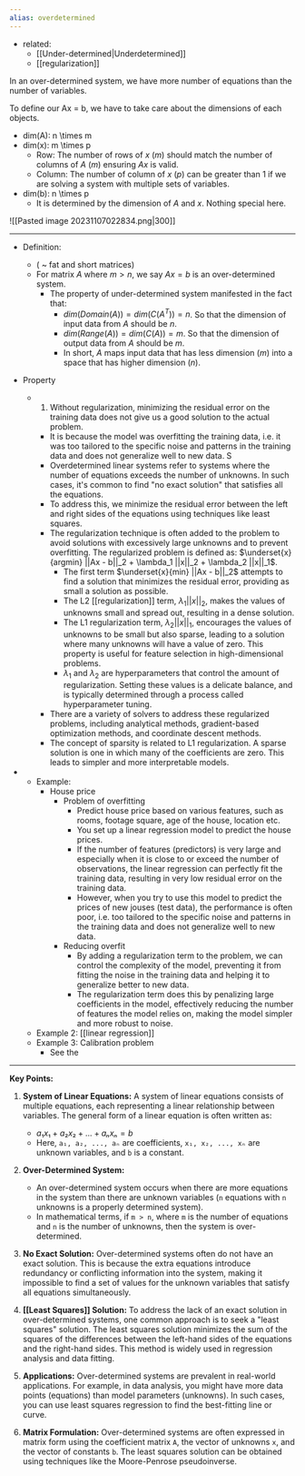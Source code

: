 ```yaml
---
alias: overdetermined
---
```


- related:
	- [[Under-determined|Underdetermined]]
	- [[regularization]]

In an over-determined system, we have more number of equations than the number of variables.

To define our Ax = b, we have to take care about the dimensions of each objects.
- dim(A): n \times m
- dim(x): m \times p
	- Row: The number of rows of $x$ ($m$) should match the number of columns of $A$ ($m$) ensuring $Ax$ is valid. 
	- Column: The number of column of $x$ ($p$) can be greater than $1$ if we are solving a system with multiple sets of variables. 
- dim(b): n \times p
	- It is determined by the dimension of $A$ and $x$. Nothing special here. 

![[Pasted image 20231107022834.png|300]]

---

- Definition:
	- ( ~ fat and short matrices)
	- For matrix $A$ where $m > n$, we say $Ax = b$ is an over-determined system. 
		- The property of under-determined system manifested in the fact that:
			- $dim(Domain(A)) = dim(C(A^T)) = n$. So that the dimension of input data from $A$ should be $n$. 
			- $dim(Range(A)) = dim(C(A)) = m$. So that the dimension of output data from $A$ should be $m$.  
			- In short, $A$ maps input data that has less dimension ($m$) into a space that has higher dimension ($n$). 

- Property
	- 1. Without regularization, minimizing the residual error on the training data does not give us a good solution to the actual problem. 
		- It is because the model was overfitting the training data, i.e. it was too tailored to the specific noise and patterns in the training data and does not generalize well to new data. S
		- Overdetermined linear systems refer to systems where the number of equations exceeds the number of unknowns. In such cases, it's common to find "no exact solution" that satisfies all the equations. 
		- To address this, we minimize the residual error between the left and right sides of the equations using techniques like least squares.
		- The regularization technique is often added to the problem to avoid solutions with excessively large unknowns and to prevent overfitting. The regularized problem is defined as: $\underset{x}{argmin} ||Ax - b||_2 + \lambda_1 ||x||_2 + \lambda_2 ||x||_1$.
			- The first term $\underset{x}{min} ||Ax - b||_2$ attempts to find a solution that minimizes the residual error, providing as small a solution as possible.
			- The L2 [[regularization]] term, $\lambda_1 ||x||_2$, makes the values of unknowns small and spread out, resulting in a dense solution.
			- The L1 regularization term, $\lambda_2 ||x||_1$, encourages the values of unknowns to be small but also sparse, leading to a solution where many unknowns will have a value of zero. This property is useful for feature selection in high-dimensional problems.
			- $\lambda_1$ and $\lambda_2$ are hyperparameters that control the amount of regularization. Setting these values is a delicate balance, and is typically determined through a process called hyperparameter tuning.
		- There are a variety of solvers to address these regularized problems, including analytical methods, gradient-based optimization methods, and coordinate descent methods.
		- The concept of sparsity is related to L1 regularization. A sparse solution is one in which many of the coefficients are zero. This leads to simpler and more interpretable models.
- 
	- Example:
		- House price
			- Problem of overfitting
				- Predict house price based on various features, such as rooms, footage square, age of the house, location etc. 
				- You set up a linear regression model to predict the house prices. 
				- If the number of features (predictors) is very large and especially when it is close to or exceed the number of observations, the linear regression can perfectly fit the training data, resulting in very low residual error on the training data. 
				- However, when you try to use this model to predict the prices of new jouses (test data), the performance is often poor, i.e. too tailored to the specific noise and patterns in the training data and does not generalize well to new data. 
			- Reducing overfit
				- By adding a regularization term to the problem, we can control the complexity of the model, preventing it from fitting the noise in the training data and helping it to generalize better to new data. 
				-  The regularization term does this by penalizing large coefficients in the model, effectively reducing the number of features the model relies on, making the model simpler and more robust to noise.
	- Example 2: [[linear regression]]
	- Example 3: Calibration problem
		- See the 
---

**Key Points:**

1. **System of Linear Equations:** A system of linear equations consists of multiple equations, each representing a linear relationship between variables. The general form of a linear equation is often written as:
	- $a₁x₁ + a₂x₂ + ... + aₙxₙ = b$
	- Here, `a₁, a₂, ..., aₙ` are coefficients, `x₁, x₂, ..., xₙ` are unknown variables, and `b` is a constant.

2. **Over-Determined System:** 
	- An over-determined system occurs when there are more equations in the system than there are unknown variables (`n` equations with `n` unknowns is a properly determined system). 
	- In mathematical terms, if `m > n`, where `m` is the number of equations and `n` is the number of unknowns, then the system is over-determined.

3. **No Exact Solution:** Over-determined systems often do not have an exact solution. This is because the extra equations introduce redundancy or conflicting information into the system, making it impossible to find a set of values for the unknown variables that satisfy all equations simultaneously.

4. **[[Least Squares]] Solution:** To address the lack of an exact solution in over-determined systems, one common approach is to seek a "least squares" solution. The least squares solution minimizes the sum of the squares of the differences between the left-hand sides of the equations and the right-hand sides. This method is widely used in regression analysis and data fitting.

5. **Applications:** Over-determined systems are prevalent in real-world applications. For example, in data analysis, you might have more data points (equations) than model parameters (unknowns). In such cases, you can use least squares regression to find the best-fitting line or curve.

6. **Matrix Formulation:** Over-determined systems are often expressed in matrix form using the coefficient matrix `A`, the vector of unknowns `x`, and the vector of constants `b`. The least squares solution can be obtained using techniques like the Moore-Penrose pseudoinverse.
